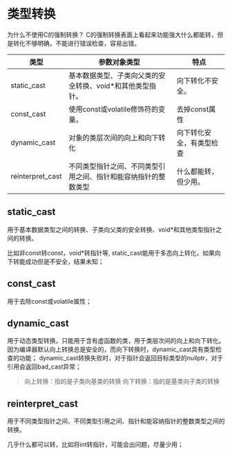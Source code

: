 # 类型转换

为什么不使用C的强制转换？
C的强制转换表面上看起来功能强大什么都能转，但是转化不够明确，不能进行错误检查，容易出错。



| 类型             | 参数对象类型                                                 | 特点                     |
| ---------------- | ------------------------------------------------------------ | ------------------------ |
| static_cast      | 基本数据类型、子类向父类的安全转换、void*和其他类型指针。    | 向下转化不安全。         |
| const_cast       | 使用const或volatile修饰符的变量。                            | 去掉const属性            |
| dynamic_cast     | 对象的类层次间的向上和向下转化                               | 向下转化安全，有类型检查 |
| reinterpret_cast | 不同类型指针之间、不同类型引用之间、指针和能容纳指针的整数类型 | 什么都能转，但少用。     |



## static_cast
用于基本数据类型之间的转换、子类向父类的安全转换、void*和其他类型指针之间的转换。

比如非const转const，void*转指针等, static_cast能用于多态向上转化，如果向下转能成功但是不安全，结果未知；
## const_cast
用于去除const或volatile属性；

## dynamic_cast

用于动态类型转换。只能用于含有虚函数的类，用于类层次间的向上和向下转化。
因为编译器默认向上转换总是安全的，而向下转换时，dynamic_cast具有类型检查的功能；
dynamic_cast转换失败时，对于指针会返回目标类型的nullptr，对于引用会返回bad_cast异常；

> 向上转换：指的是子类向基类的转换
> 向下转换：指的是基类向子类的转换

## reinterpret_cast

用于不同类型指针之间、不同类型引用之间、指针和能容纳指针的整数类型之间的转换。

几乎什么都可以转，比如将int转指针，可能会出问题，尽量少用；